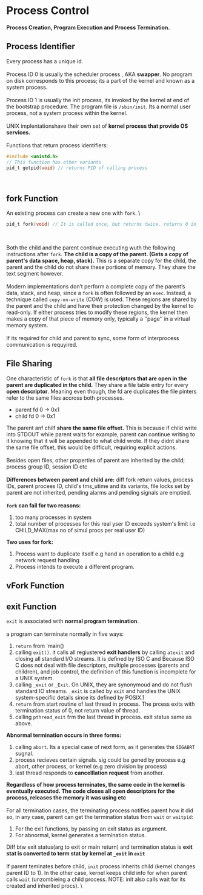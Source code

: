 # Process Control

**Process Creation, Program Execution and Process Termination.**

## Process Identifier

Every process has a unique id. \
\
Process ID 0 is usually the scheduler process , AKA **swapper**. No program on disk corresponds to this process; its a part of the kernel and known as a system process. \
\
Process ID 1 is usually the init process, its invoked by the kernel at end of the bootstrap procedure. The program file is `/sbin/init`. Its a normal user process, not a system process within the kernel. \
\
UNIX implentationshave their own set of **kernel process that provide OS services.** \
\
Functions that return process identifiers: 
```c
#include <unistd.h>
// This function has other variants
pid_t getpid(void) // returns PID of calling process
```
<br>

## fork Function
An existing process can create a new one with `fork`. \
```c
pid_t fork(void) // It is called once, but returns twice. returns 0 in child, ID in parent, -1 error
```
<br/>

Both the child and the parent continue executing wuth the following instructions after `fork`. **The child is a copy of the parent. (Gets a copy of parent's data space, heap, stack).** This is a separate copy for the child, the parent and the child do not share these portions of memory. They share the text segment however. \
\
Modern implementations don’t perform a complete copy of the parent’s data, stack, and heap, since a `fork` is often followed by an `exec`. Instead, a technique called `copy-on-write` (COW) is used. These regions are shared by the parent and the child and have their protection changed by the kernel to read-only. If either process tries to modify these regions, the kernel then makes a copy of that piece of memory only, typically a ‘‘page’’ in a virtual memory system. \
\
If its required for child and parent to sync, some form of interprocess communication is requyired. 

## File Sharing
One characteristic of `fork` is that **all file descriptors that are open in the parent are duplicated in the child.** They share a file table entry for every **open descriptor**. Meaning even though, the fd are duplicates the file pinters refer to the same files accross both processes. 

- parent
fd 0 -> 0x1
- child
fd 0 -> 0x1 

The parent anf chilf **share the same file offset.** This is because if child write into STDOUT while parent waits for example, parent can continue writing to it knowing that it will be appended to what child wrote. If they didnt share the same file offset, this would be difficult, requiring explicit actions. \
\
Besides open files, other properties of parent are inherited by the child; process group ID, session ID etc \
\
**Differences between parent and child are:** diff fork return values, process IDs, parent procees ID, child's tms_utime and its variants, file locks set by parent are not inherited, pending alarms and pending signals are emptied. \
\
**`fork` can fail for two reasons:**
1. too many processes in system
2. total number of processes for this real yser ID exceeds system's limit i.e CHILD_MAX(max no of simul procs per real user ID)

**Two uses for fork:**
1. Process want to duplicate itself e.g hand an operation to a child e.g network request handling
2. Process intends to execute a different program.

## vFork Function

## exit Function

`exit` is associated with **normal program termination**. \
\
a program can terminate normally in five ways:
1. `return` from `main()
2. calling `exit()`. it calls all regiustered **exit handlers** by calling `atexit` and closing all standard I/O streams. It is defined by ISO C and Because ISO C does not deal with file descriptors, multiple processes (parents and children), and job control, the definition of this function is incomplete for a UNIX system.
3. calling `_exit` or `_Exit`. On UNIX, they are synonymoud and do not flush standard IO streams. `_exit` is called by `exit` and handles the UNIX system-specific details since its defined by POSIX.1
4. `return` from start routine of last thread in process. The prcess exits with termination status of 0, not return value of thread.
5. calling `pthread_exit` frm the last thread in process. exit status same as above.

**Abnormal termination occurs in three forms:**
1. calling `abort`. Its a special case of next form, as it generates the `SIGABRT` sugnal.
2. process recieves certain signals. sig could be gened by process e.g abort, other process, or kernel (e.g zero division by process)
3. last thread responds to **cancelllation request** from another.


**Regardless of how process terminates, the same code in the kernel is eventually executed. The code closes all open descriptors for the process, releases the memory it was using etc** \
\
For all termination cases, the terminating process notifies parent how it did so, in any case, parent can get the termination status from `wait` or `waitpid`:
1. For the exit functions, by passing an exit status as argument.
2. For abnormal, kernel generates a termination status.

Diff btw exit status(arg to exit or main return) and termination status is **exit stat is converted to term stat by kernel at `_exit` in `exit`** \
\
If parent teminates before child, `init` process inherits child (kernel changes parent ID to 1). In the other case, kernel keeps child info for when parent calls `wait` (unzombieing a child process. NOTE: init also calls wait for its created and inherited procs). \

